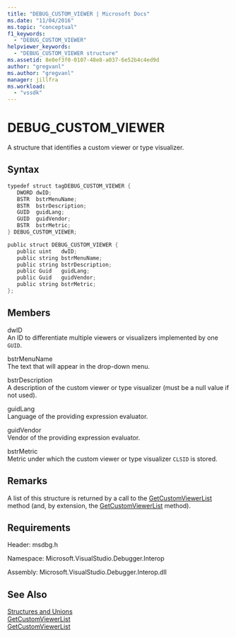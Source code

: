 ```yaml
---
title: "DEBUG_CUSTOM_VIEWER | Microsoft Docs"
ms.date: "11/04/2016"
ms.topic: "conceptual"
f1_keywords:
  - "DEBUG_CUSTOM_VIEWER"
helpviewer_keywords:
  - "DEBUG_CUSTOM_VIEWER structure"
ms.assetid: 8e0ef3f0-0107-48e8-a037-6e52b4c4ed9d
author: "gregvanl"
ms.author: "gregvanl"
manager: jillfra
ms.workload:
  - "vssdk"
---
```

# DEBUG_CUSTOM_VIEWER
A structure that identifies a custom viewer or type visualizer.

## Syntax

```cpp
typedef struct tagDEBUG_CUSTOM_VIEWER {
   DWORD dwID;
   BSTR  bstrMenuName;
   BSTR  bstrDescription;
   GUID  guidLang;
   GUID  guidVendor;
   BSTR  bstrMetric;
} DEBUG_CUSTOM_VIEWER;
```

```csharp
public struct DEBUG_CUSTOM_VIEWER {
   public uint   dwID;
   public string bstrMenuName;
   public string bstrDescription;
   public Guid   guidLang;
   public Guid   guidVendor;
   public string bstrMetric;
};
```

## Members
dwID  
An ID to differentiate multiple viewers or visualizers implemented by one `GUID`.

bstrMenuName  
The text that will appear in the drop-down menu.

bstrDescription  
A description of the custom viewer or type visualizer (must be a null value if not used).

guidLang  
Language of the providing expression evaluator.

guidVendor  
Vendor of the providing expression evaluator.

bstrMetric  
Metric under which the custom viewer or type visualizer `CLSID` is stored.

## Remarks
A list of this structure is returned by a call to the [GetCustomViewerList](../../../extensibility/debugger/reference/idebugproperty3-getcustomviewerlist.md) method (and, by extension, the [GetCustomViewerList](../../../extensibility/debugger/reference/ieevisualizerservice-getcustomviewerlist.md) method).

## Requirements
Header: msdbg.h

Namespace: Microsoft.VisualStudio.Debugger.Interop

Assembly: Microsoft.VisualStudio.Debugger.Interop.dll

## See Also
[Structures and Unions](../../../extensibility/debugger/reference/structures-and-unions.md)  
[GetCustomViewerList](../../../extensibility/debugger/reference/idebugproperty3-getcustomviewerlist.md)  
[GetCustomViewerList](../../../extensibility/debugger/reference/ieevisualizerservice-getcustomviewerlist.md)
